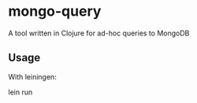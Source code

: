# mongo-query

A tool written in Clojure for ad-hoc queries to MongoDB

## Usage

With leiningen:

lein run
